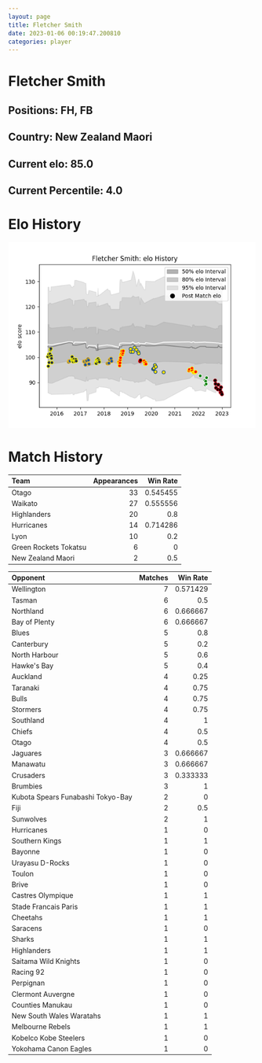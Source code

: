 ```yaml
---  
layout: page  
title: Fletcher Smith  
date: 2023-01-06 00:19:47.200810  
categories: player  
---
```

# Fletcher Smith

## Positions: FH, FB

## Country: New Zealand Maori

## Current elo: 85.0

## Current Percentile: 4.0

# Elo History


![elo history](history_FletcherSmith.png)
# Match History


| Team                  |   Appearances |   Win Rate |
|:----------------------|--------------:|-----------:|
| Otago                 |            33 |   0.545455 |
| Waikato               |            27 |   0.555556 |
| Highlanders           |            20 |   0.8      |
| Hurricanes            |            14 |   0.714286 |
| Lyon                  |            10 |   0.2      |
| Green Rockets Tokatsu |             6 |   0        |
| New Zealand Maori     |             2 |   0.5      |

| Opponent                          |   Matches |   Win Rate |
|:----------------------------------|----------:|-----------:|
| Wellington                        |         7 |   0.571429 |
| Tasman                            |         6 |   0.5      |
| Northland                         |         6 |   0.666667 |
| Bay of Plenty                     |         6 |   0.666667 |
| Blues                             |         5 |   0.8      |
| Canterbury                        |         5 |   0.2      |
| North Harbour                     |         5 |   0.6      |
| Hawke's Bay                       |         5 |   0.4      |
| Auckland                          |         4 |   0.25     |
| Taranaki                          |         4 |   0.75     |
| Bulls                             |         4 |   0.75     |
| Stormers                          |         4 |   0.75     |
| Southland                         |         4 |   1        |
| Chiefs                            |         4 |   0.5      |
| Otago                             |         4 |   0.5      |
| Jaguares                          |         3 |   0.666667 |
| Manawatu                          |         3 |   0.666667 |
| Crusaders                         |         3 |   0.333333 |
| Brumbies                          |         3 |   1        |
| Kubota Spears Funabashi Tokyo-Bay |         2 |   0        |
| Fiji                              |         2 |   0.5      |
| Sunwolves                         |         2 |   1        |
| Hurricanes                        |         1 |   0        |
| Southern Kings                    |         1 |   1        |
| Bayonne                           |         1 |   0        |
| Urayasu D-Rocks                   |         1 |   0        |
| Toulon                            |         1 |   0        |
| Brive                             |         1 |   0        |
| Castres Olympique                 |         1 |   1        |
| Stade Francais Paris              |         1 |   1        |
| Cheetahs                          |         1 |   1        |
| Saracens                          |         1 |   0        |
| Sharks                            |         1 |   1        |
| Highlanders                       |         1 |   1        |
| Saitama Wild Knights              |         1 |   0        |
| Racing 92                         |         1 |   0        |
| Perpignan                         |         1 |   0        |
| Clermont Auvergne                 |         1 |   0        |
| Counties Manukau                  |         1 |   0        |
| New South Wales Waratahs          |         1 |   1        |
| Melbourne Rebels                  |         1 |   1        |
| Kobelco Kobe Steelers             |         1 |   0        |
| Yokohama Canon Eagles             |         1 |   0        |